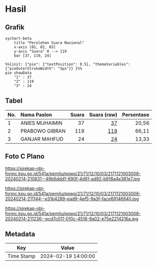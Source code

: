 # Hasil

## Grafik

```mermaid
xychart-beta
    title "Perolehan Suara Nasional"
    x-axis [01, 02, 03]
    y-axis "Suara" 0 --> 119
    bar [37, 119, 24]
```

```mermaid
%%{init: {"pie": {"textPosition": 0.5}, "themeVariables": {"pieOuterStrokeWidth": "5px"}} }%%
pie showData
    "1" : 37
    "2" : 119
    "3" : 24
```

## Tabel

| No. | Nama Paslon    | Suara | Suara (raw) | Persentase |
|:--- |:-------------- | -----:| -----------:| ----------:|
| 1   | ANIES MUHAIMIN | 37    | [37][p-1]   | 20,56      |
| 2   | PRABOWO GIBRAN | 119   | [119][p-2]  | 66,11      |
| 3   | GANJAR MAHFUD  | 24    | [24][p-3]   | 13,33      |


[p-1]: https://github.com/gigit-pemilu/pemilu-2024/blob/main/pilpres/hitung-suara/sub/21-kepulauan-riau/sub/71-kota-batam/sub/12-batu-aji/sub/1003-kibing/sub/008-tps/sub/paslon-1.txt
[p-2]: https://github.com/gigit-pemilu/pemilu-2024/blob/main/pilpres/hitung-suara/sub/21-kepulauan-riau/sub/71-kota-batam/sub/12-batu-aji/sub/1003-kibing/sub/008-tps/sub/paslon-2.txt
[p-3]: https://github.com/gigit-pemilu/pemilu-2024/blob/main/pilpres/hitung-suara/sub/21-kepulauan-riau/sub/71-kota-batam/sub/12-batu-aji/sub/1003-kibing/sub/008-tps/sub/paslon-3.txt

## Foto C Plano

https://sirekap-obj-formc.kpu.go.id/541a/pemilu/ppwp/21/71/12/10/03/2171121003008-20240214-210831--49b6ddd1-690f-4d91-ad92-b918a4e381e7.jpg

https://sirekap-obj-formc.kpu.go.id/541a/pemilu/ppwp/21/71/12/10/03/2171121003008-20240214-211144--e31b4289-ead9-4ef5-9a3f-face69146940.jpg

https://sirekap-obj-formc.kpu.go.id/541a/pemilu/ppwp/21/71/12/10/03/2171121003008-20240214-211236--ecd7c011-010c-4518-9a02-e75e2214216a.jpg


## Metadata

| Key        | Value               |
| ---------- | ------------------- |
| Time Stamp | 2024-02-19 14:00:00 |



